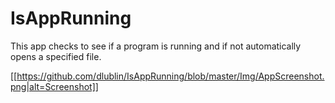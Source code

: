 # IsAppRunning
This app checks to see if a program is running and if not automatically opens a specified file.

[[https://github.com/dlublin/IsAppRunning/blob/master/Img/AppScreenshot.png|alt=Screenshot]]